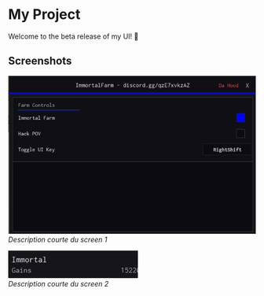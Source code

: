 # My Project

Welcome to the beta release of my UI! 🚀

## Screenshots

![Screen 1](screen1.png)  
*Description courte du screen 1*

![Screen 2](screen2.png)  
*Description courte du screen 2*

